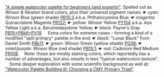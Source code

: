 ["A simple watercolor palette for beginners (and experts)"](
https://youtu.be/vJrEsNalmdU).
Spelled out as _Winsor & Newton_ brand colors, plus their universal pigment names:
☛ _cyan:_ Winsor Blue (green shade) [PB15:3] a.k.a. Phthalocyanine Blue;
☛ _magenta:_ Quinacridone Magenta [PR122];
☛ _yellow:_ Winsor Yellow [PY154] a.k.a. Azo Yellow Light a.k.a. Benzimidazolone Yellow;
☛ _black:_ Payne's Gray [PB15+PBk6+PV19][WN pro Payne's Gray].
 Extra colors for extreme cases - forming a kind of a modified "split primary" palette in the end:
☛ _black:_ "Lunar Black" from Daniel Smith [PBk11];
☛ _green:_ Winsor Green (yellow shade) [PG36];
☛ _violet/purple:_ Winsor Blue (red shade) [PB15:1];
☛ _red:_ Cadmium Red Medium [PR108].
 Note: those are mostly staining colors,
which reportedly has a number of advantages,
but also results in less "typical watercolors texture".
 Some deeper exploration with some scientific background as well at:
["Watercolor Palette Building III: Choosing a CMY Primary Triad"](
https://youtu.be/e3JKXwY792w).

[PB15:3]: https://artistpigments.org/pigments/PB15:3
[PR122]: https://artistpigments.org/pigments/PR122
[PY154]: https://artistpigments.org/pigments/PY154
[PBk11]: https://artistpigments.org/pigments/PBk11
[PG36]: https://artistpigments.org/pigments/PG36
[PB15:1]: https://artistpigments.org/pigments/PB15:1
[PR108]: https://artistpigments.org/pigments/PR108
[WN pro Payne's Gray]: https://artistpigments.org/brands/winsor-and-newton-professional-water-colour/kp7hd
